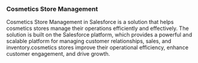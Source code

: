 


### Cosmetics Store Management

Cosmetics Store Management in Salesforce is a solution that helps cosmetics stores manage their operations efficiently and effectively. The solution is built on the Salesforce platform, which provides a powerful and scalable platform for managing customer relationships, sales, and inventory.cosmetics stores improve their operational efficiency, enhance customer engagement, and drive growth.